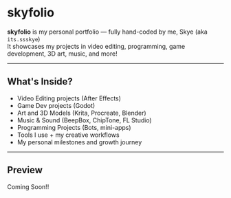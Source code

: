 # skyfolio

**skyfolio** is my personal portfolio — fully hand-coded by me, Skye (aka `its.ssskye`)  
It showcases my projects in video editing, programming, game development, 3D art, music, and more!

---

## What's Inside?

- Video Editing projects (After Effects)
- Game Dev projects (Godot)
- Art and 3D Models (Krita, Procreate, Blender)
- Music & Sound (BeepBox, ChipTone, FL Studio)
- Programming Projects (Bots, mini-apps)
- Tools I use + my creative workflows
- My personal milestones and growth journey

---

## Preview

Coming Soon!!
